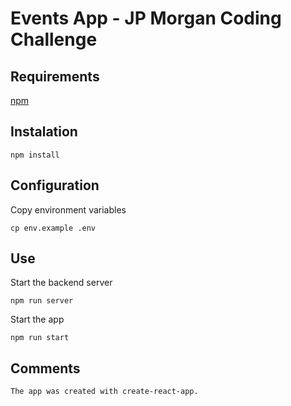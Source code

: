 # Events App - JP Morgan Coding Challenge

## Requirements

[npm](https://www.npmjs.com/get-npm)

## Instalation

    npm install

## Configuration

Copy environment variables

    cp env.example .env

## Use

Start the backend server

    npm run server

Start the app

    npm run start

## Comments

    The app was created with create-react-app.
